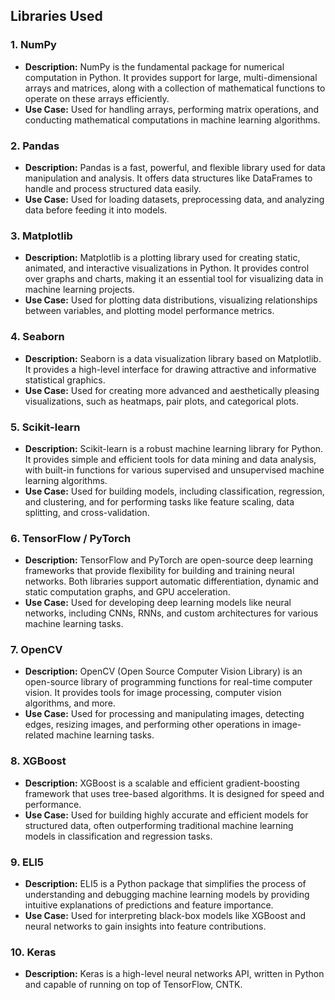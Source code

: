 ## Libraries Used

### 1. **NumPy**
   - **Description:** NumPy is the fundamental package for numerical computation in Python. It provides support for large, multi-dimensional arrays and matrices, along with a collection of mathematical functions to operate on these arrays efficiently.
   - **Use Case:** Used for handling arrays, performing matrix operations, and conducting mathematical computations in machine learning algorithms.

### 2. **Pandas**
   - **Description:** Pandas is a fast, powerful, and flexible library used for data manipulation and analysis. It offers data structures like DataFrames to handle and process structured data easily.
   - **Use Case:** Used for loading datasets, preprocessing data, and analyzing data before feeding it into models.

### 3. **Matplotlib**
   - **Description:** Matplotlib is a plotting library used for creating static, animated, and interactive visualizations in Python. It provides control over graphs and charts, making it an essential tool for visualizing data in machine learning projects.
   - **Use Case:** Used for plotting data distributions, visualizing relationships between variables, and plotting model performance metrics.

### 4. **Seaborn**
   - **Description:** Seaborn is a data visualization library based on Matplotlib. It provides a high-level interface for drawing attractive and informative statistical graphics.
   - **Use Case:** Used for creating more advanced and aesthetically pleasing visualizations, such as heatmaps, pair plots, and categorical plots.

### 5. **Scikit-learn**
   - **Description:** Scikit-learn is a robust machine learning library for Python. It provides simple and efficient tools for data mining and data analysis, with built-in functions for various supervised and unsupervised machine learning algorithms.
   - **Use Case:** Used for building models, including classification, regression, and clustering, and for performing tasks like feature scaling, data splitting, and cross-validation.

### 6. **TensorFlow / PyTorch**
   - **Description:** TensorFlow and PyTorch are open-source deep learning frameworks that provide flexibility for building and training neural networks. Both libraries support automatic differentiation, dynamic and static computation graphs, and GPU acceleration.
   - **Use Case:** Used for developing deep learning models like neural networks, including CNNs, RNNs, and custom architectures for various machine learning tasks.

### 7. **OpenCV**
   - **Description:** OpenCV (Open Source Computer Vision Library) is an open-source library of programming functions for real-time computer vision. It provides tools for image processing, computer vision algorithms, and more.
   - **Use Case:** Used for processing and manipulating images, detecting edges, resizing images, and performing other operations in image-related machine learning tasks.

### 8. **XGBoost**
   - **Description:** XGBoost is a scalable and efficient gradient-boosting framework that uses tree-based algorithms. It is designed for speed and performance.
   - **Use Case:** Used for building highly accurate and efficient models for structured data, often outperforming traditional machine learning models in classification and regression tasks.

### 9. **ELI5**
   - **Description:** ELI5 is a Python package that simplifies the process of understanding and debugging machine learning models by providing intuitive explanations of predictions and feature importance.
   - **Use Case:** Used for interpreting black-box models like XGBoost and neural networks to gain insights into feature contributions.

### 10. **Keras**
   - **Description:** Keras is a high-level neural networks API, written in Python and capable of running on top of TensorFlow, CNTK.
